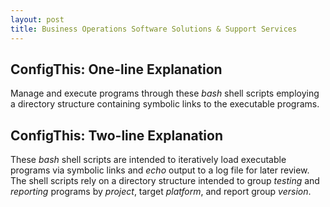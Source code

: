 ```yaml
---
layout: post
title: Business Operations Software Solutions & Support Services
---
```


<h2>ConfigThis: One-line Explanation</h2>

<p>
  Manage and execute programs through these <I>bash</I> shell scripts
  employing a directory structure containing symbolic links to the executable programs.
</p>

<h2>ConfigThis: Two-line Explanation</h2>

<p>
  These <I>bash</I> shell scripts are intended to iteratively load executable programs
  via symbolic links and <I>echo</I> output to a log file for later review.
  The shell scripts rely on a directory structure intended to group <i>testing</i> and
  <i>reporting</i> programs by <I>project</I>, target <I>platform</I>,
  and report group <I>version</I>.
</p>
